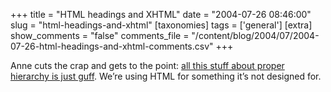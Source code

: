 +++
title = "HTML headings and XHTML"
date = "2004-07-26 08:46:00"
slug = "html-headings-and-xhtml"
[taxonomies]
tags = ['general']
[extra]
show_comments = "false"
comments_file = "/content/blog/2004/07/2004-07-26-html-headings-and-xhtml-comments.csv"
+++

Anne cuts the crap and gets to the point: [all this stuff about proper hierarchy is just guff](http://annevankesteren.nl/archives/2004/07/hierarchy). We’re using HTML for something it’s not designed for.
